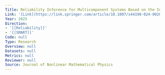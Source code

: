 ```yaml
---
Title: Reliability Inference for Multicomponent Systems Based on the Inverted Exponentiated Pareto Distribution and Progressive First Failure Censoring
Link: '[Link](https://link.springer.com/article/10.1007/s44198-024-00262-5)'
Year: 2025
Direction:
- '[[Reliability]]'
- '[[SMART]]'
Code: null
Type: Research
Overview: null
Datasets: null
Metrics: null
Reviewer: null
Source: Journal of Nonlinear Mathematical Physics
---
```



